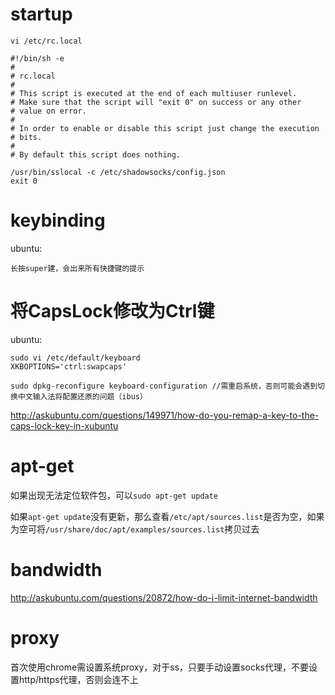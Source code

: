 # startup

```
vi /etc/rc.local

#!/bin/sh -e
#
# rc.local
#
# This script is executed at the end of each multiuser runlevel.
# Make sure that the script will "exit 0" on success or any other
# value on error.
#
# In order to enable or disable this script just change the execution
# bits.
#
# By default this script does nothing.

/usr/bin/sslocal -c /etc/shadowsocks/config.json
exit 0
```

# keybinding

ubuntu:

```
长按super建，会出来所有快捷键的提示
```

# 将CapsLock修改为Ctrl键

ubuntu:

```
sudo vi /etc/default/keyboard
XKBOPTIONS='ctrl:swapcaps'

sudo dpkg-reconfigure keyboard-configuration //需重启系统，否则可能会遇到切换中文输入法将配置还原的问题（ibus）
```

http://askubuntu.com/questions/149971/how-do-you-remap-a-key-to-the-caps-lock-key-in-xubuntu

# apt-get

如果出现无法定位软件包，可以``sudo apt-get update``

如果``apt-get update``没有更新，那么查看``/etc/apt/sources.list``是否为空，如果为空可将``/usr/share/doc/apt/examples/sources.list``拷贝过去

# bandwidth

http://askubuntu.com/questions/20872/how-do-i-limit-internet-bandwidth

# proxy

首次使用chrome需设置系统proxy，对于ss，只要手动设置socks代理，不要设置http/https代理，否则会连不上